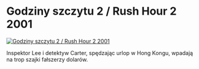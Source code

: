 Godziny szczytu 2 / Rush Hour 2 2001 
=============
[![Godziny szczytu 2 / Rush Hour 2 2001 ](http://vidos.pl/images/player.gif)](http://vidos.pl/godziny-szczytu-2-rush-hour-2-2001)

 Inspektor Lee i detektyw Carter, spędzając urlop w Hong Kongu, wpadają na trop szajki fałszerzy dolarów.
